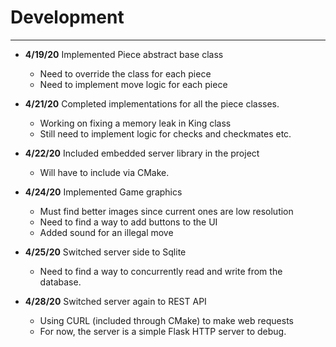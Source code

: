 # Development

---

 - **4/19/20** Implemented Piece abstract base class 
   - Need to override the class for each piece
   - Need to implement move logic for each piece

 - **4/21/20** Completed implementations for all the piece classes.
    - Working on fixing a memory leak in King class
    - Still need to implement logic for checks and checkmates etc.

 - **4/22/20** Included embedded server library in the project
   - Will have to include via CMake.
   
 - **4/24/20** Implemented Game graphics 
   - Must find better images since current ones are low resolution
   - Need to find a way to add buttons to the UI
   - Added sound for an illegal move

 - **4/25/20** Switched server side to Sqlite 
    - Need to find a way to concurrently read and write from the database. 

 - **4/28/20** Switched server again to REST API
    - Using CURL (included through CMake) to make web requests
    - For now, the server is a simple Flask HTTP server to debug.

  

